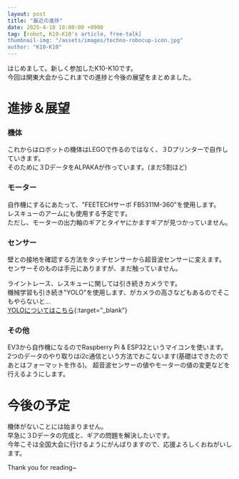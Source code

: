 ```yaml
---
layout: post
title: "最近の進捗"
date: 2025-4-18 10:00:00 +0900
tag: [robot, K10-K10's article, free-talk]
thumbnail-img: "/assets/images/techno-robocup-icon.jpg"
author: "K10-K10"
---
```


はじめまして。新しく参加したK10-K10です。  
今回は関東大会からこれまでの進捗と今後の展望をまとめました。  


# 進捗＆展望

### 機体

これからはロボットの機体はLEGOで作るのではなく、３Dプリンターで自作していきます。  
そのために３DデータをALPAKAが作っています。(まだ5割ほど)  

### モーター

自作機にするにあたって、"FEETECHサーボ FB5311M-360"を使用します。  
レスキューのアームにも使用する予定です。  
ただし、モーターの出力軸のギアとタイヤにかますギアが見つかっていません。  

### センサー

壁との接地を確認する方法をタッチセンサーから超音波センサーに変えます。  
センサーそのものは手元にありますが、まだ触っていません。  

ライントレース、レスキューに関しては引き続きカメラです。  
機械学習も引き続き"YOLO"を使用します、がカメラの高さなどもあるのでそこもやらないと...  
[YOLOについてはこちら](/2025/02/24/yolo_machine_learning.html){:target="_blank"}

### その他
EV3から自作機になるのでRaspberry Pi & ESP32というマイコンを使います。
2つのデータのやり取りはi2c通信という方法でおこないます(基礎はできたのであとはフォーマットを作る)。
超音波センサーの値やモーターの値の変更などを行えるようにします。


#  今後の予定

機体がないことには始まりません。  
早急に３Dデータの完成と、ギアの問題を解決したいです。  
今年こそは全国大会に行けるようにがんばりますので、応援よろしくおねがいします。  


Thank you for reading~
